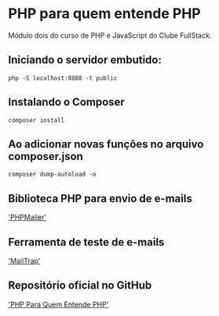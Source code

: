 # PHP para quem entende PHP

Módulo dois do curso de PHP e JavaScript do Clube FullStack.

## Iniciando o servidor embutido:

`php -S localhost:8888 -t public`

## Instalando o Composer

`composer install`

## Ao adicionar novas funções no arquivo composer.json

`composer dump-autoload -o`

## Biblioteca PHP para envio de e-mails

['PHPMailer'](https://github.com/PHPMailer/PHPMailer)

## Ferramenta de teste de e-mails

['MailTrap'](https://mailtrap.io/)

## Repositório oficial no GitHub

['PHP Para Quem Entende PHP'](https://github.com/aleduca/curso-php-para-quem-entende-php/tree/master)



